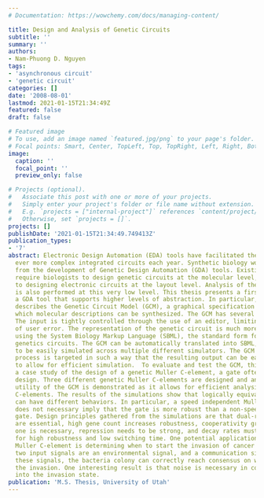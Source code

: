 ```yaml
---
# Documentation: https://wowchemy.com/docs/managing-content/

title: Design and Analysis of Genetic Circuits
subtitle: ''
summary: ''
authors:
- Nam-Phuong D. Nguyen
tags:
- 'asynchronous circuit'
- 'genetic circuit'
categories: []
date: '2008-08-01'
lastmod: 2021-01-15T21:34:49Z
featured: false
draft: false

# Featured image
# To use, add an image named `featured.jpg/png` to your page's folder.
# Focal points: Smart, Center, TopLeft, Top, TopRight, Left, Right, BottomLeft, Bottom, BottomRight.
image:
  caption: ''
  focal_point: ''
  preview_only: false

# Projects (optional).
#   Associate this post with one or more of your projects.
#   Simply enter your project's folder or file name without extension.
#   E.g. `projects = ["internal-project"]` references `content/project/deep-learning/index.md`.
#   Otherwise, set `projects = []`.
projects: []
publishDate: '2021-01-15T21:34:49.749413Z'
publication_types:
- '7'
abstract: Electronic Design Automation (EDA) tools have facilitated the design of
  ever more complex integrated circuits each year. Synthetic biology would also benefit
  from the development of Genetic Design Automation (GDA) tools. Existing GDA tools
  require biologists to design genetic circuits at the molecular level, roughly equivalent
  to designing electronic circuits at the layout level. Analysis of these circuits
  is also performed at this very low level. This thesis presents a first step at developing
  a GDA tool that supports higher levels of abstraction. In particular, this thesis
  describes the Genetic Circuit Model (GCM), a graphical specification language from
  which molecular descriptions can be synthesized. The GCM has several advantages.
  The input is tightly controlled through the use of an editor, limiting the possibility
  of user error. The representation of the genetic circuit is much more compact than
  using the System Biology Markup Language (SBML), the standard form for representing
  genetics circuits. The GCM can be automatically translated into SBML, allowing GCM's
  to be easily simulated across multiple different simulators. The GCM to SBML translation
  process is targeted in such a way that the resulting output can be easily abstracted
  to allow for efficient simulation.  To evaluate and test the GCM, this thesis presents
  a case study of the design of a genetic Muller C-element, a gate often used in asynchronous
  design. Three different genetic Muller C-elements are designed and analyzed. The
  utility of the GCM is demonstrated as it allows for efficient analysis of the Muller
  C-elements. The results of the simulations show that logically equivalent circuits
  can have different behaviors. In particular, a speed independent Muller C-element
  does not necessary imply that the gate is more robust than a non-speed independent
  gate. Design principles gathered from the simulations are that dual-rail outputs
  are essential, high gene count increases robustness, cooperativity greater than
  one is necessary, repression needs to be strong, and decay rates must be balanced
  for high robustness and low switching time. One potential application of the genetic
  Muller C-element is determining when to start the invasion of cancer cells. The
  two input signals are an environmental signal, and a communication signal. Using
  these signals, the bacteria colony can correctly reach consensus on when to begin
  the invasion. One interesting result is that noise is necessary in correctly switching
  into the invasion state.
publication: 'M.S. Thesis, University of Utah'
---
```


